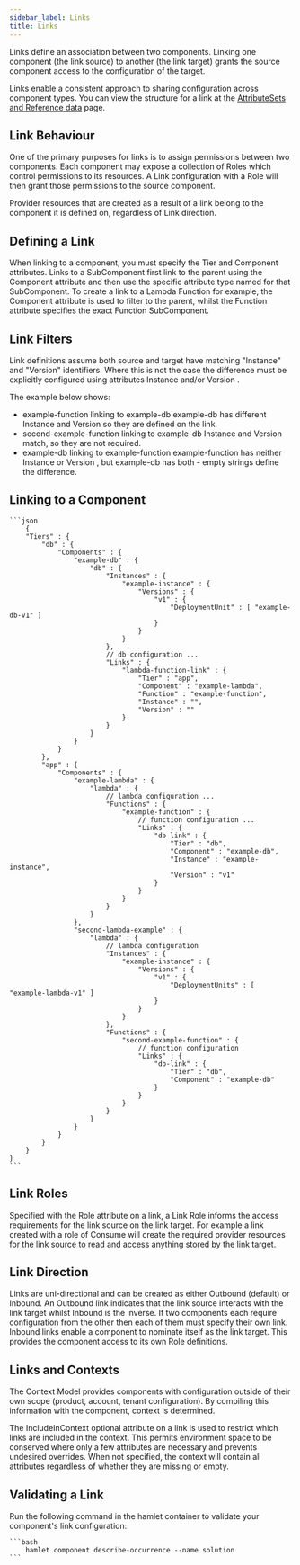 ```yaml
---
sidebar_label: Links
title: Links
---
```


Links define an association between two components. Linking one component (the link source) to another (the link target) grants the source component access to the configuration of the target.

Links enable a consistent approach to sharing configuration across component types. You can view the structure for a link at the [AttributeSets and Reference data](./reference) page.

## Link Behaviour

One of the primary purposes for links is to assign permissions between two components. Each component may expose a collection of  Roles  which control permissions to its resources. A Link configuration with a  Role  will then grant those permissions to the source component.

Provider resources that are created as a result of a link belong to the component it is defined on, regardless of Link direction.

## Defining a Link

When linking to a component, you must specify the  Tier  and  Component  attributes. Links to a SubComponent first link to the parent using the  Component  attribute and then use the specific attribute type named for that SubComponent. To create a link to a Lambda Function for example, the  Component  attribute is used to filter to the parent, whilst the  Function  attribute specifies the exact  Function  SubComponent.

## Link Filters

Link definitions assume both source and target have matching "Instance" and "Version" identifiers. Where this is not the case the difference must be explicitly configured using attributes  Instance  and/or  Version .

The example below shows:

* example-function  linking to  example-db
     example-db  has different  Instance  and  Version  so they are defined on the link.
* second-example-function  linking to  example-db
     Instance  and  Version  match, so they are not required.
* example-db  linking to  example-function
     example-function  has neither  Instance  or  Version , but   example-db  has both - empty strings define the difference.

## Linking to a Component

    ```json
        {
        "Tiers" : {
            "db" : {
                "Components" : {
                    "example-db" : {
                        "db" : {
                            "Instances" : {
                                "example-instance" : {
                                    "Versions" : {
                                        "v1" : {
                                            "DeploymentUnit" : [ "example-db-v1" ]
                                        }
                                    }
                                }
                            },
                            // db configuration ...
                            "Links" : {
                                "lambda-function-link" : {
                                    "Tier" : "app",
                                    "Component" : "example-lambda",
                                    "Function" : "example-function",
                                    "Instance" : "",
                                    "Version" : ""
                                }
                            }
                        }
                    }
                }
            },
            "app" : {
                "Components" : {
                    "example-lambda" : {
                        "lambda" : {
                            // lambda configuration ...
                            "Functions" : {
                                "example-function" : {
                                    // function configuration ...
                                    "Links" : {
                                        "db-link" : {
                                            "Tier" : "db",
                                            "Component" : "example-db",
                                            "Instance" : "example-instance",
                                            "Version" : "v1"
                                        }
                                    }
                                }
                            }
                        }
                    },
                    "second-lambda-example" : {
                        "lambda" : {
                            // lambda configuration
                            "Instances" : {
                                "example-instance" : {
                                    "Versions" : {
                                        "v1" : {
                                            "DeploymentUnits" : [ "example-lambda-v1" ]
                                        }
                                    }
                                }
                            },
                            "Functions" : {
                                "second-example-function" : {
                                    // function configuration
                                    "Links" : {
                                        "db-link" : {
                                            "Tier" : "db",
                                            "Component" : "example-db"
                                        }
                                    }
                                }
                            }
                        }
                    }
                }
            }
        }
    }
    ```

## Link Roles

Specified with the  Role  attribute on a link, a Link Role informs the access requirements for the link source on the link target. For example a link created with a role of  Consume  will create the required provider resources for the link source to read and access anything stored by the link target.

## Link Direction

Links are uni-directional and can be created as either Outbound (default) or Inbound. An  Outbound  link indicates that the link source interacts with the link target whilst Inbound is the inverse. If two components each require configuration from the other then each of them must specify their own link. Inbound links enable a component to nominate itself as the link target. This provides the component access to its own Role definitions.

## Links and Contexts

The Context Model provides components with configuration outside of their own scope (product, account, tenant configuration). By compiling this information with the component, context is determined.

The  IncludeInContext  optional attribute on a link is used to restrict which links are included in the context. This permits environment space to be conserved where only a few attributes are necessary and prevents undesired overrides. When not specified, the context will contain all attributes regardless of whether they are missing or empty.

## Validating a Link

Run the following command in the hamlet container to validate your component's link configuration:

    ```bash
        hamlet component describe-occurrence --name solution
    ```
